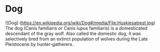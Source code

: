 # Dog
![Dog] (https://en.wikipedia.org/wiki/Dog#/media/File:Huskiesatrest.jpg)
The dog (Canis familiaris or Canis lupus familiaris) is a domesticated descendant of the gray wolf. Also called the domestic dog, it was selectively bred from an extinct population of wolves during the Late Pleistocene by hunter-gatherers. 

